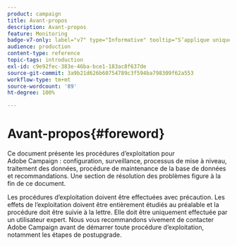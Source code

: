 ```yaml
---
product: campaign
title: Avant-propos
description: Avant-propos
feature: Monitoring
badge-v7-only: label="v7" type="Informative" tooltip="S’applique uniquement à Campaign Classic v7"
audience: production
content-type: reference
topic-tags: introduction
exl-id: c9e92fec-383e-46ba-bce1-183ac8f637de
source-git-commit: 3a9b21d626b60754789c3f594ba798309f62a553
workflow-type: tm+mt
source-wordcount: '89'
ht-degree: 100%

---
```


# Avant-propos{#foreword}



Ce document présente les procédures d’exploitation pour Adobe Campaign : configuration, surveillance, processus de mise à niveau, traitement des données, procédure de maintenance de la base de données et recommandations. Une section de résolution des problèmes figure à la fin de ce document.

Les procédures d’exploitation doivent être effectuées avec précaution. Les effets de l’exploitation doivent être entièrement étudiés au préalable et la procédure doit être suivie à la lettre. Elle doit être uniquement effectuée par un utilisateur expert. Nous vous recommandons vivement de contacter Adobe Campaign avant de démarrer toute procédure d’exploitation, notamment les étapes de postupgrade.
